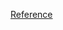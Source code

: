 [Reference](https://www.cnblogs.com/codeblove/archive/2008/10/25/1319563.html#:~:text=%E7%82%B9%E6%98%AF%E4%B8%89%E7%BB%B4%E7%A9%BA%E9%97%B4%E4%B8%AD,%E7%9B%B8%E5%AF%B9%E4%B8%8E%E5%9F%BA%E5%87%86%E7%82%B9%E7%9A%84%E3%80%82)
